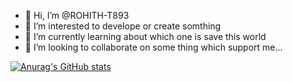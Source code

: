 - 👋 Hi, I’m @ROHITH-T893 
- 👀 I’m interested to develope or create somthing
- 🌱 I’m currently learning about which one is save this world
- 💞️ I’m looking to collaborate on some thing which support me...

  
[![Anurag's GitHub stats](https://github-readme-stats.vercel.app/api?username=ROHITH-T893)](https://github.com/ROHITH-T893/github-readme-stats) 

<!---
ROHITH-T893/ROHITH-T893 is a ✨ special ✨ repository because its `README.md` (this file) appears on your GitHub profile.
You can click the Preview link to take a look at your changes.
--->
